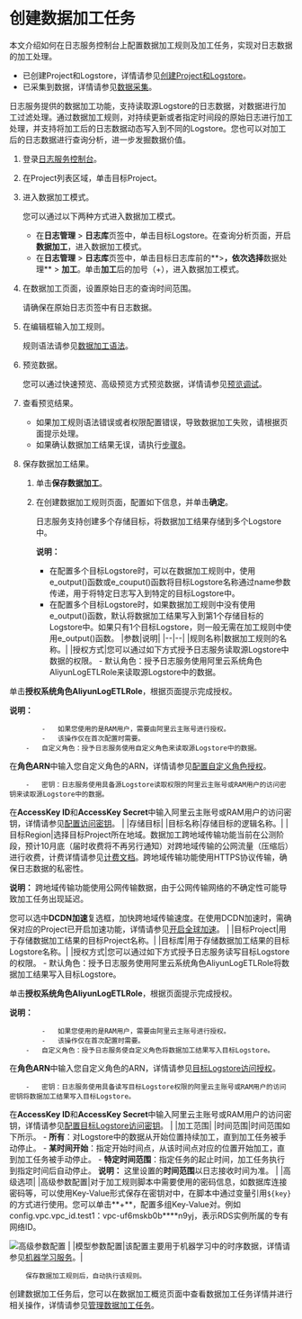 # 创建数据加工任务

本文介绍如何在日志服务控制台上配置数据加工规则及加工任务，实现对日志数据的加工处理。

-   已创建Project和Logstore，详情请参见[创建Project和Logstore](/cn.zh-CN/快速入门/快速入门.md)。
-   已采集到数据，详情请参见[数据采集](/cn.zh-CN/数据采集/采集方式.md)。

日志服务提供的数据加工功能，支持读取源Logstore的日志数据，对数据进行加工过滤处理。通过数据加工规则，对持续更新或者指定时间段的原始日志进行加工处理，并支持将加工后的日志数据动态写入到不同的Logstore。您也可以对加工后的日志数据进行查询分析，进一步发掘数据价值。

1.  登录[日志服务控制台](https://sls.console.aliyun.com)。

2.  在Project列表区域，单击目标Project。

3.  进入数据加工模式。

    您可以通过以下两种方式进入数据加工模式。

    -   在**日志管理** \> **日志库**页签中，单击目标Logstore。在查询分析页面，开启**数据加工**，进入数据加工模式。
    -   在**日志管理** \> **日志库**页签中，单击目标日志库前的**\>**，依次选择**数据处理** \> **加工**。单击**加工**后的加号（+），进入数据加工模式。
4.  在数据加工页面，设置原始日志的查询时间范围。

    请确保在原始日志页签中有日志数据。

5.  在编辑框输入加工规则。

    规则语法请参见[数据加工语法](/cn.zh-CN/数据加工/数据加工语法/语言简介.md)。

6.  预览数据。

    您可以通过快速预览、高级预览方式预览数据，详情请参见[预览调试](/cn.zh-CN/数据加工/预览调试.md)。

7.  查看预览结果。

    -   如果加工规则语法错误或者权限配置错误，导致数据加工失败，请根据页面提示处理。
    -   如果确认数据加工结果无误，请执行[步骤8](#step_snp_zml_13r)。
8.  保存数据加工结果。

    1.  单击**保存数据加工**。

    2.  在创建数据加工规则页面，配置如下信息，并单击**确定**。

        日志服务支持创建多个存储目标，将数据加工结果存储到多个Logstore中。

        **说明：**

        -   在配置多个目标Logstore时，可以在数据加工规则中，使用e\_output\(\)函数或e\_couput\(\)函数将目标Logstore名称通过name参数传递，用于将特定日志写入到特定的目标Logstore中。
        -   在配置多个目标Logstore时，如果数据加工规则中没有使用e\_output\(\)函数，默认将数据加工结果写入到第1个存储目标的Logstore中。如果只有1个目标Logstore，则一般无需在加工规则中使用e\_output\(\)函数。
        |参数|说明|
        |--|--|
        |规则名称|数据加工规则的名称。|
        |授权方式|您可以通过如下方式授予日志服务读取源Logstore中数据的权限。        -   默认角色：授予日志服务使用阿里云系统角色AliyunLogETLRole来读取源Logstore中的数据。

单击**授权系统角色AliyunLogETLRole**，根据页面提示完成授权。

**说明：**

            -   如果您使用的是RAM用户，需要由阿里云主账号进行授权。
            -   该操作仅在首次配置时需要。
        -   自定义角色：授予日志服务使用自定义角色来读取源Logstore中的数据。

在**角色ARN**中输入您自定义角色的ARN，详情请参见[配置自定义角色授权](/cn.zh-CN/数据加工/配置访问授权/配置自定义角色授权.md)。

        -   密钥：日志服务使用具备源Logstore读取权限的阿里云主账号或RAM用户的访问密钥来读取源Logstore中的数据。

在**AccessKey ID**和**AccessKey Secret**中输入阿里云主账号或RAM用户的访问密钥，详情请参见[配置访问密钥](/cn.zh-CN/数据加工/配置访问授权/配置访问密钥.md)。 |
        |存储目标|
        |目标名称|存储目标的逻辑名称。|
        |目标Region|选择目标Project所在地域。数据加工跨地域传输功能当前在公测阶段，预计10月底（届时收费将不再另行通知）对跨地域传输的公网流量（压缩后）进行收费，计费详情请参见[计费文档](/cn.zh-CN/产品定价/（预告）新版预付资源包折扣策略及新商业化功能定价说明.md)。跨地域传输功能使用HTTPS协议传输，确保日志数据的私密性。

**说明：** 跨地域传输功能使用公网传输数据，由于公网传输网络的不确定性可能导致加工任务出现延迟。

您可以选中**DCDN加速**复选框，加快跨地域传输速度。在使用DCDN加速时，需确保对应的Project已开启加速功能，详情请参见[开启全球加速](/cn.zh-CN/数据采集/采集加速/开启全球加速.md)。 |
        |目标Project|用于存储数据加工结果的目标Project名称。|
        |目标库|用于存储数据加工结果的目标Logstore名称。|
        |授权方式|您可以通过如下方式授予日志服务读写目标Logstore的权限。        -   默认角色：授予日志服务使用阿里云系统角色AliyunLogETLRole将数据加工结果写入目标Logstore。

单击**授权系统角色AliyunLogETLRole**，根据页面提示完成授权。

**说明：**

            -   如果您使用的是RAM用户，需要由阿里云主账号进行授权。
            -   该操作仅在首次配置时需要。
        -   自定义角色：授予日志服务使自定义角色将数据加工结果写入目标Logstore。

在**角色ARN**中输入您自定义角色的ARN，详情请参见[目标Logstore访问授权](/cn.zh-CN/数据加工/配置访问授权/配置自定义角色授权.mdsection_v6z_5m4_cyt)。

        -   密钥：日志服务使用具备读写目标Logstore权限的阿里云主账号或RAM用户的访问密钥将数据加工结果写入目标Logstore。

在**AccessKey ID**和**AccessKey Secret**中输入阿里云主账号或RAM用户的访问密钥，详情请参见[配置目标Logstore访问密钥](/cn.zh-CN/数据加工/配置访问授权/配置访问密钥.md)。 |
        |加工范围|
        |时间范围|时间范围如下所示。         -   **所有**：对Logstore中的数据从开始位置持续加工，直到加工任务被手动停止。
        -   **某时间开始**：指定开始时间点，从该时间点对应的位置开始加工，直到加工任务被手动停止。
        -   **特定时间范围**：指定任务的起止时间，加工任务执行到指定时间后自动停止。
**说明：** 这里设置的**时间范围**以日志接收时间为准。 |
        |高级选项|
        |高级参数配置|对于加工规则脚本中需要使用的密码信息，如数据库连接密码等，可以使用Key-Value形式保存在密钥对中，在脚本中通过变量引用`${key}`的方式进行使用。您可以单击**+**，配置多组Key-Value对。例如config.vpc.vpc\_id.test1：vpc-uf6mskb0b\*\*\*\*n9yj，表示RDS实例所属的专有网络ID。

![高级参数配置](https://static-aliyun-doc.oss-cn-hangzhou.aliyuncs.com/assets/img/zh-CN/4493246951/p130800.png) |
        |模型参数配置|该配置主要用于机器学习中的时序数据，详情请参见[机器学习服务](/cn.zh-CN/机器学习服务/简介.md)。|

        保存数据加工规则后，自动执行该规则。


创建数据加工任务后，您可以在数据加工概览页面中查看数据加工任务详情并进行相关操作，详情请参见[管理数据加工任务](/cn.zh-CN/数据加工/管理数据加工任务.md)。

